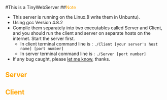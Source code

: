 #This is a TinyWebServer
##<font color = "orange">Note</font>
- This server is running on the Linux.(I write them in Unbuntu).
- Using gcc Version 4.8.2 
- Compile them separately into two executables called Server and Client, and you should run the client and server 
on separate hosts on the internet. Start the server first.
    - In client terminal command line is : `./Client [your server's host name] [port number]`
    - In server terminal command line is : `./Server [port number]`
- If any bug caught, please [let me know](https://github.com/Soyn/TinyWebServer/issues), thanks.

## <font color = "orange">Server</font>
## <font color="orange">Client</font>



